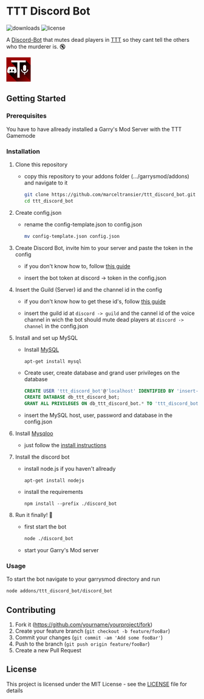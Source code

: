 # TTT Discord Bot
![downloads](https://img.shields.io/github/downloads/marceltransier/ttt_discord_bot/total.svg)
![license](https://img.shields.io/github/license/marceltransier/ttt_discord_bot.svg)

A [Discord-Bot](https://discord.js.org) that mutes dead players in [TTT](http://ttt.badking.net/) so they cant tell the others who the murderer is. :mute:

![Icon](images/icon/icon_64x.png)

## Getting Started

### Prerequisites
You have to have allready installed a Garry's Mod Server with the TTT Gamemode


### Installation
1. Clone this repository

   - copy this repository to your addons folder (.../garrysmod/addons) and navigate to it
     ```bash
     git clone https://github.com/marceltransier/ttt_discord_bot.git
     cd ttt_discord_bot
     ```
2. Create config.json

   - rename the config-template.json to config.json
     ```bash
     mv config-template.json config.json
     ```

3. Create Discord Bot, invite him to your server and paste the token in the config

   - if you don't know how to, follow [this guide](https://github.com/reactiflux/discord-irc/wiki/Creating-a-discord-bot-&-getting-a-token)
   
   - insert the bot token at discord -> token in the config.json
   
4. Insert the Guild (Server) id and the channel id in the config

   - if you don't know how to get these id's, follow [this guide](https://support.discordapp.com/hc/en-us/articles/206346498-Where-can-I-find-my-User-Server-Message-ID-)
   
   - insert the guild id at `discord -> guild` and the cannel id of the voice channel in wich the bot should mute dead players at `discord -> channel` in the config.json
   
5. Install and set up MySQL

   - Install [MySQL](https://www.mysql.com/)
     ```bach
     apt-get install mysql
     ```
   - Create user, create database and grand user privileges on the database
     ```sql
     CREATE USER 'ttt_discord_bot'@'localhost' IDENTIFIED BY 'insert-a-password-here';
     CREATE DATABASE db_ttt_discord_bot;
     GRANT ALL PRIVILEGES ON db_ttt_discord_bot.* TO 'ttt_discord_bot'@'localhost';
     ```
   - insert the MySQL host, user, password and database in the config.json
   
6. Install [Mysqloo](https://github.com/FredyH/MySQLOO)
   - just follow the [install instructions](https://github.com/FredyH/MySQLOO/blob/master/README.md#install-instructions)
   
7. Install the discord bot
   - install node.js if you haven't allready
     ```bach
     apt-get install nodejs
     ```
   - install the requirements
     ```bach
     npm install --prefix ./discord_bot
     ```

8. Run it finally! :muscle:
   - first start the bot
     ```bash
     node ./discord_bot
     ```
   - start your Garry's Mod server

### Usage
To start the bot navigate to your garrysmod directory and run
```bash
node addons/ttt_discord_bot/discord_bot
```
## Contributing

1. Fork it (<https://github.com/yourname/yourproject/fork>)
2. Create your feature branch (`git checkout -b feature/fooBar`)
3. Commit your changes (`git commit -am 'Add some fooBar'`)
4. Push to the branch (`git push origin feature/fooBar`)
5. Create a new Pull Request

## License
This project is licensed under the MIT License - see the [LICENSE](LICENSE) file for details
